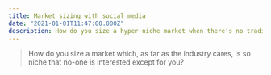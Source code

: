 ```yaml
---
title: Market sizing with social media
date: "2021-01-01T11:47:00.000Z"
description: How do you size a hyper-niche market when there's no traditional data available? Get creative and turn to Instagram and YouTube!
---
```


> How do you size a market which, as far as the industry cares, is so niche that no-one is interested except for you? 